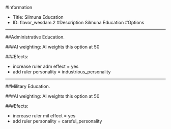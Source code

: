 #Information
 - Title: Silmuna Education
 - ID: flavor_wesdam.2
#Description
Silmuna Education
#Options

___
##Administrative Education.

###AI weighting:
AI weights this option at 50


###Efects:<ul><li>increase ruler adm effect = yes</li><li>add ruler personality = industrious_personality</li></ul>

___
##Military Education.

###AI weighting:
AI weights this option at 50


###Efects:<ul><li>increase ruler mil effect = yes</li><li>add ruler personality = careful_personality</li></ul>
